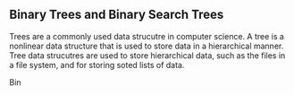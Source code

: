 ## Binary Trees and Binary Search Trees

Trees are a commonly used data strucutre in computer science. A tree is a nonlinear data structure that is used to store data in a hierarchical manner. Tree data strucutres are used to store hierarchical data, such as the files in a file system, and for storing soted lists of data.


Bin
